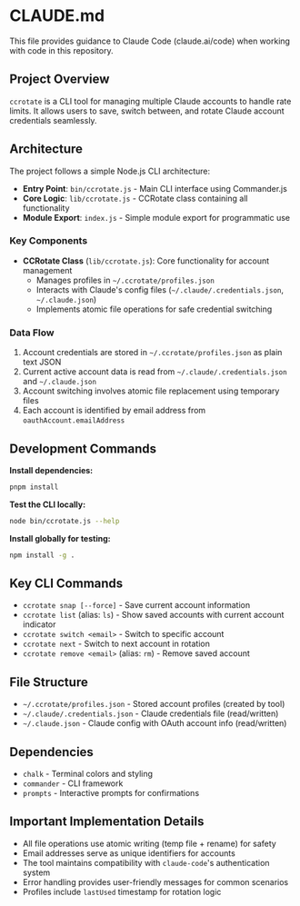 # CLAUDE.md

This file provides guidance to Claude Code (claude.ai/code) when working with code in this repository.

## Project Overview

`ccrotate` is a CLI tool for managing multiple Claude accounts to handle rate limits. It allows users to save, switch between, and rotate Claude account credentials seamlessly.

## Architecture

The project follows a simple Node.js CLI architecture:

- **Entry Point**: `bin/ccrotate.js` - Main CLI interface using Commander.js
- **Core Logic**: `lib/ccrotate.js` - CCRotate class containing all functionality
- **Module Export**: `index.js` - Simple module export for programmatic use

### Key Components

- **CCRotate Class** (`lib/ccrotate.js`): Core functionality for account management
  - Manages profiles in `~/.ccrotate/profiles.json`
  - Interacts with Claude's config files (`~/.claude/.credentials.json`, `~/.claude.json`)
  - Implements atomic file operations for safe credential switching

### Data Flow

1. Account credentials are stored in `~/.ccrotate/profiles.json` as plain text JSON
2. Current active account data is read from `~/.claude/.credentials.json` and `~/.claude.json`
3. Account switching involves atomic file replacement using temporary files
4. Each account is identified by email address from `oauthAccount.emailAddress`

## Development Commands

**Install dependencies:**
```bash
pnpm install
```

**Test the CLI locally:**
```bash
node bin/ccrotate.js --help
```

**Install globally for testing:**
```bash
npm install -g .
```

## Key CLI Commands

- `ccrotate snap [--force]` - Save current account information
- `ccrotate list` (alias: `ls`) - Show saved accounts with current account indicator
- `ccrotate switch <email>` - Switch to specific account
- `ccrotate next` - Switch to next account in rotation
- `ccrotate remove <email>` (alias: `rm`) - Remove saved account

## File Structure

- `~/.ccrotate/profiles.json` - Stored account profiles (created by tool)
- `~/.claude/.credentials.json` - Claude credentials file (read/written)
- `~/.claude.json` - Claude config with OAuth account info (read/written)

## Dependencies

- `chalk` - Terminal colors and styling
- `commander` - CLI framework
- `prompts` - Interactive prompts for confirmations

## Important Implementation Details

- All file operations use atomic writing (temp file + rename) for safety
- Email addresses serve as unique identifiers for accounts
- The tool maintains compatibility with `claude-code`'s authentication system
- Error handling provides user-friendly messages for common scenarios
- Profiles include `lastUsed` timestamp for rotation logic